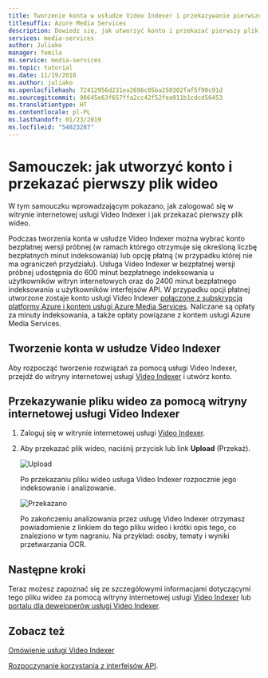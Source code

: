 ```yaml
---
title: Tworzenie konta w usłudze Video Indexer i przekazywanie pierwszego pliku wideo
titlesuffix: Azure Media Services
description: Dowiedz się, jak utworzyć konto i przekazać pierwszy plik wideo za pomocą portalu usługi Video Indexer.
services: media-services
author: Juliako
manager: femila
ms.service: media-services
ms.topic: tutorial
ms.date: 11/19/2018
ms.author: juliako
ms.openlocfilehash: 72412956d231ea2696c05ba250302faf5f90c91d
ms.sourcegitcommit: 98645e63f657ffa2cc42f52fea911b1cdcd56453
ms.translationtype: HT
ms.contentlocale: pl-PL
ms.lasthandoff: 01/23/2019
ms.locfileid: "54823287"
---
```

# <a name="tutorial-how-to-sign-up-and-upload-your-first-video"></a>Samouczek: jak utworzyć konto i przekazać pierwszy plik wideo

W tym samouczku wprowadzającym pokazano, jak zalogować się w witrynie internetowej usługi Video Indexer i jak przekazać pierwszy plik wideo.

Podczas tworzenia konta w usłudze Video Indexer można wybrać konto bezpłatnej wersji próbnej (w ramach którego otrzymuje się określoną liczbę bezpłatnych minut indeksowania) lub opcję płatną (w przypadku której nie ma ograniczeń przydziału). Usługa Video Indexer w bezpłatnej wersji próbnej udostępnia do 600 minut bezpłatnego indeksowania u użytkowników witryn internetowych oraz do 2400 minut bezpłatnego indeksowania u użytkowników interfejsów API. W przypadku opcji płatnej utworzone zostaje konto usługi Video Indexer [połączone z subskrypcją platformy Azure i kontem usługi Azure Media Services](connect-to-azure.md). Naliczane są opłaty za minuty indeksowania, a także opłaty powiązane z kontem usługi Azure Media Services. 

## <a name="sign-up-for-video-indexer"></a>Tworzenie konta w usłudze Video Indexer

Aby rozpocząć tworzenie rozwiązań za pomocą usługi Video Indexer, przejdź do witryny internetowej usługi [Video Indexer](https://www.videoindexer.com) i utwórz konto.

## <a name="upload-a-video-using-the-video-indexer-website"></a>Przekazywanie pliku wideo za pomocą witryny internetowej usługi Video Indexer

1. Zaloguj się w witrynie internetowej usługi [Video Indexer](https://www.videoindexer.ai/).
2. Aby przekazać plik wideo, naciśnij przycisk lub link **Upload** (Przekaż).

    ![Upload](./media/video-indexer-get-started/video-indexer-upload.png)

    Po przekazaniu pliku wideo usługa Video Indexer rozpocznie jego indeksowanie i analizowanie.

    ![Przekazano](./media/video-indexer-get-started/video-indexer-uploaded.png) 

    Po zakończeniu analizowania przez usługę Video Indexer otrzymasz powiadomienie z linkiem do tego pliku wideo i krótki opis tego, co znaleziono w tym nagraniu. Na przykład: osoby, tematy i wyniki przetwarzania OCR.

## <a name="next-steps"></a>Następne kroki

Teraz możesz zapoznać się ze szczegółowymi informacjami dotyczącymi tego pliku wideo za pomocą witryny internetowej usługi [Video Indexer](video-indexer-view-edit.md) lub [portalu dla deweloperów usługi Video Indexer](video-indexer-use-apis.md). 

## <a name="see-also"></a>Zobacz też

[Omówienie usługi Video Indexer](video-indexer-overview.md)

[Rozpoczynanie korzystania z interfejsów API](video-indexer-use-apis.md).

